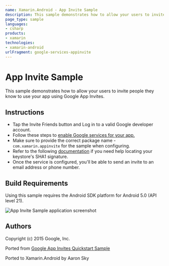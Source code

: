 ```yaml
---
name: Xamarin.Android - App Invite Sample
description: This sample demonstrates how to allow your users to invite people they know to use your app using Google App Invites. Instructions Tap the Invite...
page_type: sample
languages:
- csharp
products:
- xamarin
technologies:
- xamarin-android
urlFragment: google-services-appinvite
---
```

# App Invite Sample

This sample demonstrates how to allow your users to invite people they know to use your app using Google App Invites.

## Instructions

* Tap the Invite Friends button and Log in to a valid Google developer account.
* Follow these steps to [enable Google services for your app.](https://developers.google.com/mobile/add?platform=android&cntapi=appinvite&cnturl=https:%2F%2Fdevelopers.google.com%2Fapp-invites%2Fandroid%2Fguides%2Fapp%3Fconfigured%3Dtrue%23add-config&cntlbl=Continue%20Adding%20App%20Invites)
* Make sure to provide the correct package name - `com.xamarin.appinvite` for the sample when configuring.
* Refer to the following [documentation](https://docs.xamarin.com/guides/android/deployment,_testing,_and_metrics/MD5_SHA1/offline.pdf) if you need help locating your keystore's SHA1 signature.
* Once the service is configured, you'll be able to send an invite to an email address or phone number.


## Build Requirements
Using this sample requires the Android SDK platform for Android 5.0 (API level 21).


![App Invite Sample application screenshot](Screenshots/app-invites-sample.png "App Invite Sample application screenshot")

## Authors
Copyright (c) 2015 Google, Inc.

Ported from [Google App Invites Quickstart Sample](https://github.com/googlesamples/google-services/tree/master/android/appinvites)

Ported to Xamarin.Android by Aaron Sky